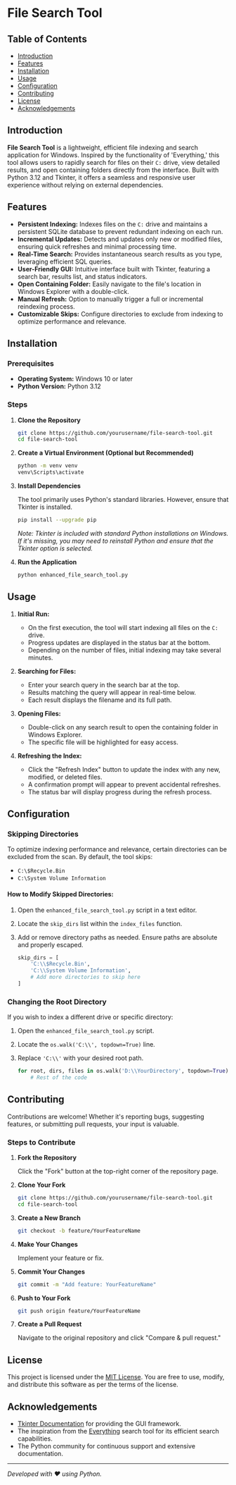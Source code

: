 # File Search Tool

## Table of Contents

- [Introduction](#introduction)
- [Features](#features)
- [Installation](#installation)
- [Usage](#usage)
- [Configuration](#configuration)
- [Contributing](#contributing)
- [License](#license)
- [Acknowledgements](#acknowledgements)

## Introduction

**File Search Tool** is a lightweight, efficient file indexing and search application for Windows. Inspired by the functionality of 'Everything,' this tool allows users to rapidly search for files on their `C:` drive, view detailed results, and open containing folders directly from the interface. Built with Python 3.12 and Tkinter, it offers a seamless and responsive user experience without relying on external dependencies.

## Features

- **Persistent Indexing:** Indexes files on the `C:` drive and maintains a persistent SQLite database to prevent redundant indexing on each run.
- **Incremental Updates:** Detects and updates only new or modified files, ensuring quick refreshes and minimal processing time.
- **Real-Time Search:** Provides instantaneous search results as you type, leveraging efficient SQL queries.
- **User-Friendly GUI:** Intuitive interface built with Tkinter, featuring a search bar, results list, and status indicators.
- **Open Containing Folder:** Easily navigate to the file's location in Windows Explorer with a double-click.
- **Manual Refresh:** Option to manually trigger a full or incremental reindexing process.
- **Customizable Skips:** Configure directories to exclude from indexing to optimize performance and relevance.

## Installation

### Prerequisites

- **Operating System:** Windows 10 or later
- **Python Version:** Python 3.12

### Steps

1. **Clone the Repository**

   ```bash
   git clone https://github.com/yourusername/file-search-tool.git
   cd file-search-tool
   ```

2. **Create a Virtual Environment (Optional but Recommended)**

   ```bash
   python -m venv venv
   venv\Scripts\activate
   ```

3. **Install Dependencies**

   The tool primarily uses Python's standard libraries. However, ensure that Tkinter is installed.

   ```bash
   pip install --upgrade pip
   ```

   *Note: Tkinter is included with standard Python installations on Windows. If it's missing, you may need to reinstall Python and ensure that the Tkinter option is selected.*

4. **Run the Application**

   ```bash
   python enhanced_file_search_tool.py
   ```

## Usage

1. **Initial Run:**
   - On the first execution, the tool will start indexing all files on the `C:` drive.
   - Progress updates are displayed in the status bar at the bottom.
   - Depending on the number of files, initial indexing may take several minutes.

2. **Searching for Files:**
   - Enter your search query in the search bar at the top.
   - Results matching the query will appear in real-time below.
   - Each result displays the filename and its full path.

3. **Opening Files:**
   - Double-click on any search result to open the containing folder in Windows Explorer.
   - The specific file will be highlighted for easy access.

4. **Refreshing the Index:**
   - Click the "Refresh Index" button to update the index with any new, modified, or deleted files.
   - A confirmation prompt will appear to prevent accidental refreshes.
   - The status bar will display progress during the refresh process.

## Configuration

### Skipping Directories

To optimize indexing performance and relevance, certain directories can be excluded from the scan. By default, the tool skips:

- `C:\$Recycle.Bin`
- `C:\System Volume Information`

#### How to Modify Skipped Directories:

1. Open the `enhanced_file_search_tool.py` script in a text editor.
2. Locate the `skip_dirs` list within the `index_files` function.
3. Add or remove directory paths as needed. Ensure paths are absolute and properly escaped.

   ```python
   skip_dirs = [
       'C:\\$Recycle.Bin',
       'C:\\System Volume Information',
       # Add more directories to skip here
   ]
   ```

### Changing the Root Directory

If you wish to index a different drive or specific directory:

1. Open the `enhanced_file_search_tool.py` script.
2. Locate the `os.walk('C:\\', topdown=True)` line.
3. Replace `'C:\\'` with your desired root path.

   ```python
   for root, dirs, files in os.walk('D:\\YourDirectory', topdown=True):
       # Rest of the code
   ```

## Contributing

Contributions are welcome! Whether it's reporting bugs, suggesting features, or submitting pull requests, your input is valuable.

### Steps to Contribute

1. **Fork the Repository**

   Click the "Fork" button at the top-right corner of the repository page.

2. **Clone Your Fork**

   ```bash
   git clone https://github.com/yourusername/file-search-tool.git
   cd file-search-tool
   ```

3. **Create a New Branch**

   ```bash
   git checkout -b feature/YourFeatureName
   ```

4. **Make Your Changes**

   Implement your feature or fix.

5. **Commit Your Changes**

   ```bash
   git commit -m "Add feature: YourFeatureName"
   ```

6. **Push to Your Fork**

   ```bash
   git push origin feature/YourFeatureName
   ```

7. **Create a Pull Request**

   Navigate to the original repository and click "Compare & pull request."

## License

This project is licensed under the [MIT License](LICENSE). You are free to use, modify, and distribute this software as per the terms of the license.

## Acknowledgements

- [Tkinter Documentation](https://docs.python.org/3/library/tkinter.html) for providing the GUI framework.
- The inspiration from the [Everything](https://www.voidtools.com/) search tool for its efficient search capabilities.
- The Python community for continuous support and extensive documentation.

---

*Developed with ❤️ using Python.*

```
